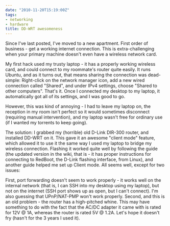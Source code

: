 ```yaml
---
date: "2010-11-20T15:19:00Z"
tags:
- networking
- hardware
title: DD-WRT awesomeness
---
```


Since I've last posted, I've moved to a new apartment. First order of business -
get a working internet connection. This is extra-challenging when your
primary machine doesn't even have a wireless network card.

My first hack used my trusty laptop - it has a properly working wireless card,
and could connect to my roommate's router quite easily. It runs Ubuntu, and as
it turns out, that means sharing the connection was dead-simple: Right-click on
the network manager icon, add a new wired connection called "Shared", and under
IPv4 settings, choose "Shared to other computers". That's it. Once I connected
my desktop to my laptop, it automatically got all of its settings, and I was
good to go.

However, this was kind of annoying - I had to leave my laptop on, the reception
in my room isn't perfect so it would sometimes disconnect (requiring manual
intervention), and my laptop wasn't free for ordinary use (if I wanted my
torrents to keep going).

The solution: I grabbed my (horrible) old D-Link DIR-300 router, and installed
DD-WRT on it. This gave it an awesome "client mode" feature, which allowed it
to use it the same way I used my laptop to bridge my wireless connection.
Flashing it worked quite well by following the guide (the updated version in
the wiki, that is - it has proper instructions for connecting to RedBoot, the
D-Link flashing interface, from Linux), and another guide helped me set up
Client mode. All seems well, except for two issues:

First, port forwarding doesn't seem to work properly - it works well on the
internal network (that is, I can SSH into my desktop using my laptop), but not
on the internet (SSH port shows up as open, but I can't connect). I'm also
guessing that UPnP/NAT-PMP won't work properly. Second, and this is an old
problem - the router has a high-pitched whine. This may have something to do
with the fact that the AC/DC adapter it came with is rated for 12V @ 1A,
whereas the router is rated 5V @ 1.2A. Let's hope it doesn't fry (hasn't for
the 3 years I used it).
